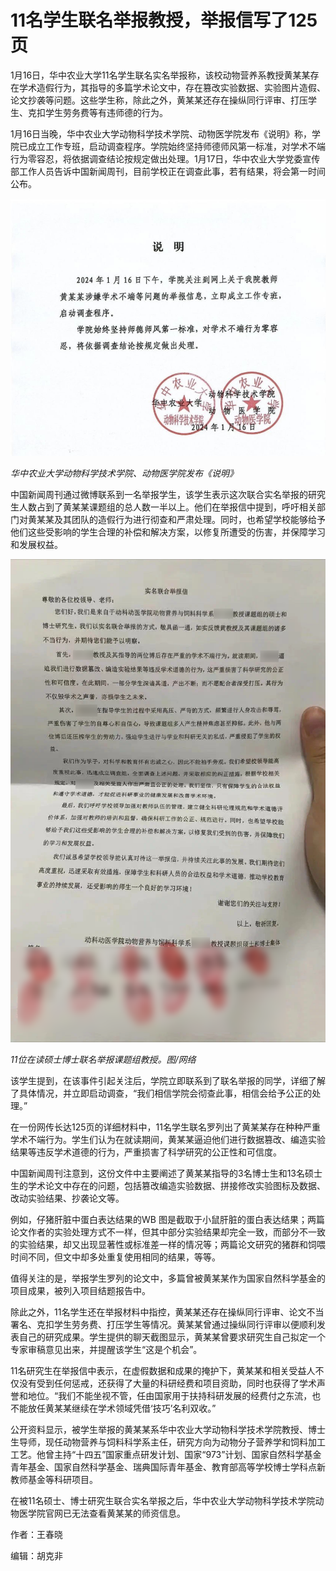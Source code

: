 # 11名学生联名举报教授，举报信写了125页

1月16日，华中农业大学11名学生联名实名举报称，该校动物营养系教授黄某某存在学术造假行为，其指导的多篇学术论文中，存在篡改实验数据、实验图片造假、论文抄袭等问题。这些学生称，除此之外，黄某某还存在操纵同行评审、打压学生、克扣学生劳务费等有违师德的行为。

1月16日当晚，华中农业大学动物科学技术学院、动物医学院发布《说明》称，学院已成立工作专班，启动调查程序。学院始终坚持师德师风第一标准，对学术不端行为零容忍，将依据调查结论按规定做出处理。1月17日，华中农业大学党委宣传部工作人员告诉中国新闻周刊，目前学校正在调查此事，若有结果，将会第一时间公布。

![668d910371f1cbb50655238e1ecda133.jpg](https://raw.githubusercontent.com/qqhsx/qqnews_image/main/2024/01/17/11名学生联名举报教授，举报信写了125页/668d910371f1cbb50655238e1ecda133.jpg)

_华中农业大学动物科学技术学院、动物医学院发布《说明》_

中国新闻周刊通过微博联系到一名举报学生，该学生表示这次联合实名举报的研究生人数占到了黄某某课题组的总人数一半以上。他们在举报信中提到，呼吁相关部门对黄某某及其团队的造假行为进行彻查和严肃处理。同时，也希望学校能够给予他们这些受影响的学生合理的补偿和解决方案，以修复所遭受的伤害，并保障学习和发展权益。

![53a40b451be78d9f9405493deb420e10.jpg](https://raw.githubusercontent.com/qqhsx/qqnews_image/main/2024/01/17/11名学生联名举报教授，举报信写了125页/53a40b451be78d9f9405493deb420e10.jpg)

 _11位在读硕士博士联名举报课题组教授。图/网络_

该学生提到，在该事件引起关注后，学院立即联系到了联名举报的同学，详细了解了具体情况，并立即启动调查，“我们相信学院会彻查此事，相信会给予公正的处理。”

在一份网传长达125页的详细材料中，11名学生联名罗列出了黄某某存在种种严重学术不端行为。学生们认为在就读期间，黄某某逼迫他们进行数据篡改、编造实验结果等违反学术道德的行为，严重损害了科学研究的公正性和可信度。

中国新闻周刊注意到，这份文件中主要阐述了黄某某指导的3名博士生和13名硕士生的学术论文中存在的问题，包括篡改编造实验数据、拼接修改实验图标及数据、改动实验结果、抄袭论文等。

例如，仔猪肝脏中蛋白表达结果的WB
图是截取于小鼠肝脏的蛋白表达结果；两篇论文作者的实验处理方式不一样，但其中部分实验结果却完全一致，而部分不一致的实验结果，却又出现显著性或标准差一样的情况等；两篇论文研究的猪群和饲喂时间不同，但文中却多处重复使用相同的结果，等等。

值得关注的是，举报学生罗列的论文中，多篇曾被黄某某作为国家自然科学基金的项目成果，被列入项目结题报告中。

除此之外，11名学生还在举报材料中指控，黄某某还存在操纵同行评审、论文不当署名、克扣学生劳务费、打压学生等情况。黄某某曾通过操纵同行评审以便顺利发表自己的研究成果。学生提供的聊天截图显示，黄某某曾要求研究生自己拟定一个专家审稿意见出来，并提醒该学生“这是个机会”。

11名研究生在举报信中表示，在虚假数据和成果的掩护下，黄某某和相关受益人不仅没有受到任何惩戒，还获得了大量的科研经费和项目资助，同时也获得了学术声誉和地位。“我们不能坐视不管，任由国家用于扶持科研发展的经费付之东流，也不能放任黄某某继续在学术领域凭借‘技巧’名利双收。”

公开资料显示，被学生举报的黄某某系华中农业大学动物科学技术学院教授、博士生导师，现任动物营养与饲料科学系主任，研究方向为动物分子营养学和饲料加工工艺。他曾主持“十四五”国家重点研发计划、国家“973”计划、国家自然科学基金青年基金、国家自然科学基金、瑞典国际青年基金、教育部高等学校博士学科点新教师基金等科研项目。

在被11名硕士、博士研究生联合实名举报之后，华中农业大学动物科学技术学院动物医学院官网已无法查看黄某某的师资信息。

作者：王春晓

编辑：胡克非

